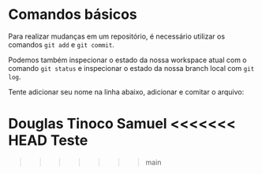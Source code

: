 # Comandos básicos

Para realizar mudanças em um repositório, é necessário utilizar os comandos `git add` e `git commit`.

Podemos também inspecionar o estado da nossa workspace atual com o comando `git status` e inspecionar o estado da nossa branch local com `git log`.

Tente adicionar seu nome na linha abaixo, adicionar e comitar o arquivo:

Douglas Tinoco Samuel
<<<<<<< HEAD
Teste
=======
>>>>>>> main
